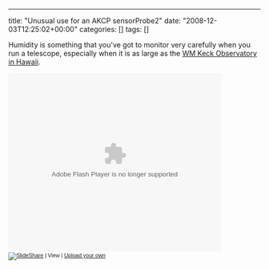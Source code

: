 ---
title: "Unusual use for an AKCP sensorProbe2"
date: "2008-12-03T12:25:02+00:00"
categories: []
tags: []

Humidity is something that you've got to monitor very carefully when you run a telescope, especially when it is as large as the <a href="http://www.keckobservatory.org/">WM Keck Observatory in Hawaii</a>.
<div id="__ss_144401" style="width: 425px; text-align: left;"><object classid="clsid:d27cdb6e-ae6d-11cf-96b8-444553540000" width="425" height="355" codebase="http://download.macromedia.com/pub/shockwave/cabs/flash/swflash.cab#version=6,0,40,0"><param name="allowFullScreen" value="true" /><param name="allowScriptAccess" value="always" /><param name="src" value="http://static.slideshare.net/swf/ssplayer2.swf?doc=humidity-monitoring-with-the-laser-guide-star-119324221515759-4" /><embed type="application/x-shockwave-flash" width="425" height="355" src="http://static.slideshare.net/swf/ssplayer2.swf?doc=humidity-monitoring-with-the-laser-guide-star-119324221515759-4" allowscriptaccess="always" allowfullscreen="true"></embed></object>
<div style="font-size: 11px; font-family: tahoma,arial; height: 26px; padding-top: 2px;"><a href="http://www.slideshare.net/?src=embed"><img style="border:0px none;margin-bottom:-5px" src="http://static.slideshare.net/swf/logo_embd.png" alt="SlideShare" /></a> | View | <a href="http://www.slideshare.net/upload">Upload your own</a></div>
</div>
